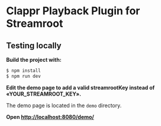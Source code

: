 # Clappr Playback Plugin for Streamroot

## Testing locally

**Build the project with:**

```sh
$ npm install
$ npm run dev
```

**Edit the demo page to add a valid streamrootKey instead of «YOUR_STREAMROOT_KEY».**

The demo page is located in the `demo` directory.

**Open [http://localhost:8080/demo/](http://localhost:8080/demo/)**

